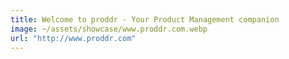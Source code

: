 ```yaml
---
title: Welcome to proddr - Your Product Management companion
image: ~/assets/showcase/www.proddr.com.webp
url: "http://www.proddr.com"
---
```

